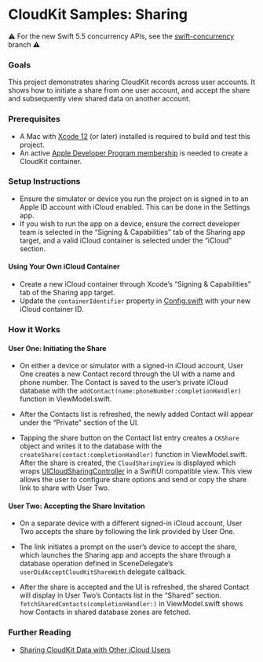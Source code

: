 # CloudKit Samples: Sharing

⚠️ For the new Swift 5.5 concurrency APIs, see the [swift-concurrency](tree/swift-concurrency) branch ⚠️

### Goals

This project demonstrates sharing CloudKit records across user accounts. It shows how to initiate a share from one user account, and accept the share and subsequently view shared data on another account.

### Prerequisites

* A Mac with [Xcode 12](https://developer.apple.com/xcode/) (or later) installed is required to build and test this project.
* An active [Apple Developer Program membership](https://developer.apple.com/support/compare-memberships/) is needed to create a CloudKit container.

### Setup Instructions

* Ensure the simulator or device you run the project on is signed in to an Apple ID account with iCloud enabled. This can be done in the Settings app.
* If you wish to run the app on a device, ensure the correct developer team is selected in the “Signing & Capabilities” tab of the Sharing app target, and a valid iCloud container is selected under the “iCloud” section.

#### Using Your Own iCloud Container

* Create a new iCloud container through Xcode’s “Signing & Capabilities” tab of the Sharing app target.
* Update the `containerIdentifier` property in [Config.swift](Sharing/App/Config.swift) with your new iCloud container ID.

### How it Works

#### User One: Initiating the Share

* On either a device or simulator with a signed-in iCloud account, User One creates a new Contact record through the UI with a name and phone number. The Contact is saved to the user’s private iCloud database with the `addContact(name:phoneNumber:completionHandler)` function in ViewModel.swift.

* After the Contacts list is refreshed, the newly added Contact will appear under the “Private” section of the UI.

* Tapping the share button on the Contact list entry creates a `CKShare` object and writes it to the database with the `createShare(contact:completionHandler)` function in ViewModel.swift. After the share is created, the `CloudSharingView` is displayed which wraps [UICloudSharingController](https://developer.apple.com/documentation/uikit/uicloudsharingcontroller) in a SwiftUI compatible view. This view allows the user to configure share options and send or copy the share link to share with User Two.

#### User Two: Accepting the Share Invitation

* On a separate device with a different signed-in iCloud account, User Two accepts the share by following the link provided by User One.

* The link initiates a prompt on the user’s device to accept the share, which launches the Sharing app and accepts the share through a database operation defined in SceneDelegate’s `userDidAcceptCloudKitShareWith` delegate callback.

* After the share is accepted and the UI is refreshed, the shared Contact will display in User Two’s Contacts list in the “Shared” section. `fetchSharedContacts(completionHandler:)` in ViewModel.swift shows how Contacts in shared database zones are fetched.

### Further Reading

* [Sharing CloudKit Data with Other iCloud Users](https://developer.apple.com/documentation/cloudkit/shared_records/sharing_cloudkit_data_with_other_icloud_users)
